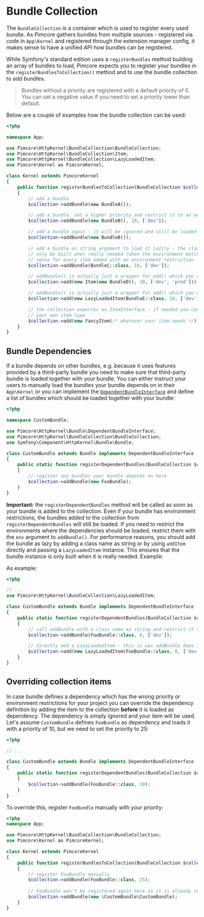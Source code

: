 # Bundle Collection

The `BundleCollection` is a container which is used to register every used bundle. As Pimcore gathers bundles from multiple 
sources - registered via code in `App\Kernel` and registered through the extension manager config, it makes sense to have 
a unified API how bundles can be registered. 

While Symfony's standard edition uses a `registerBundles` method building an array of bundles to load, Pimcore expects you
to register your bundles in the `registerBundlesToCollection()` method and to use the bundle collection to add bundles.

> Bundles without a priority are registered with a default priority of 0. You can set a negative value if you need to set
  a priority lower than default.

Below are a couple of examples how the bundle collection can be used:

```php
<?php

namespace App;

use Pimcore\HttpKernel\BundleCollection\BundleCollection;
use Pimcore\HttpKernel\BundleCollection\Item;
use Pimcore\HttpKernel\BundleCollection\LazyLoadedItem;
use Pimcore\Kernel as PimcoreKernel;

class Kernel extends PimcoreKernel
{
    public function registerBundlesToCollection(BundleCollection $collection)
    {
        // add a bundle
        $collection->addBundle(new BundleA());

        // add a bundle, set a higher priority and restrict it to an environment
        $collection->addBundle(new BundleB(), 10, ['dev']);

        // add a bundle again - it will be ignored and still be loaded with prio 10
        $collection->addBundle(new BundleB());

        // add a bundle as string argument to load it lazily - the class instance will
        // only be built when really needed (when the environment matches), so this makes
        // sense for every item added with an environment restriction
        $collection->addBundle(BundleC::class, 10, ['dev']);

        // addBundle() is actually just a wrapper for add() which you can also directly use
        $collection->add(new Item(new BundleD(), 10, ['dev', 'prod']));

        // addBundle() is actually just a wrapper for add() which you can also directly use
        $collection->add(new LazyLoadedItem(BundleE::class, 10, ['dev']));

        // the collection expectes an ItemInterface - if needed you can get fancy and implement
        // your own item type
        $collection->add(new FancyItem(/* whatever your item needs */));
    }
}
```

## Bundle Dependencies

If a bundle depends on other bundles, e.g. because it uses features provided by a third-party bundle you need to
make sure that third-party bundle is loaded together with your bundle. You can either instruct your users to manually
load the bundles your bundle depends on in their `App\Kernel` or you can implement the [`DependentBundleInterface`](https://github.com/pimcore/pimcore/blob/master/lib/HttpKernel/Bundle/DependentBundleInterface.php)
and define a list of bundles which should be loaded together with your bundle:

```php
<?php

namespace CustomBundle;

use Pimcore\HttpKernel\Bundle\DependentBundleInterface;
use Pimcore\HttpKernel\BundleCollection\BundleCollection;
use Symfony\Component\HttpKernel\Bundle\Bundle;

class CustomBundle extends Bundle implements DependentBundleInterface
{
    public static function registerDependentBundles(BundleCollection $collection)
    {
        // register any bundles your bundle depends on here
        $collection->addBundle(new FooBundle);
    }
}
```

**Important:** the `registerDependentBundles` method will be called as soon as your bundle is added to the collection. Even
if your bundle has environment restrictions, the bundles added to the collection from `registerDependentBundles` will still
be loaded. If you need to restrict the environments where the dependencies should be loaded, restrict them with the `env`
argument to `addBundle()`. For performance reasons, you should add the bundle as lazy by adding a class name as string or
by using `addItem` directly and passing a `LazyLoadedItem` instance. This ensures that the bundle instance is only built
when it is really needed. Example:  

As example:

```php
<?php

// ...
use Pimcore\HttpKernel\BundleCollection\LazyLoadedItem;

class CustomBundle extends Bundle implements DependentBundleInterface
{
    public static function registerDependentBundles(BundleCollection $collection)
    {
        // call addBundle with a class name as string and restrict it to the dev environment
        $collection->addBundle(FooBundle::class, 0, ['dev']);

        // directly add a LazyLoadedItem - this is was addBundle does internally when gets a string
        $collection->add(new LazyLoadedItem(FooBundle::class, 0, ['dev']));
    }
}
```

## Overriding collection items

In case bundle defines a dependency which has the wrong priority or environment restrictions for your project you can
override the dependency definition by adding the item to the collection **before** it is loaded as dependency. The dependency
is simply ignored and your item will be used. Let's assume `CustomBundle` defines `FooBundle` as dependency and loads it 
with a priority of 10, but we need to set the priority to 25:

```php
<?php

// ...

class CustomBundle extends Bundle implements DependentBundleInterface
{
    public static function registerDependentBundles(BundleCollection $collection)
    {
        $collection->addBundle(FooBundle::class, 10);
    }
}
``` 

To override this, register `FooBundle` manually with your priority:


```php
<?php
namespace App;

use Pimcore\HttpKernel\BundleCollection\BundleCollection;
use Pimcore\Kernel as PimcoreKernel;

class Kernel extends PimcoreKernel
{
    public function registerBundlesToCollection(BundleCollection $collection)
    {
        // register FooBundle manually
        $collection->addBundle(FooBundle::class, 25);
        
        // FooBundle won't be registered again here as it is already registered
        $collection->addBundle(new \CustomBundle\CustomBundle);
    }
}
```
